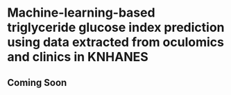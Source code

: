 # Machine-learning-based triglyceride glucose index prediction using data extracted from oculomics and clinics in KNHANES
##   Coming Soon
